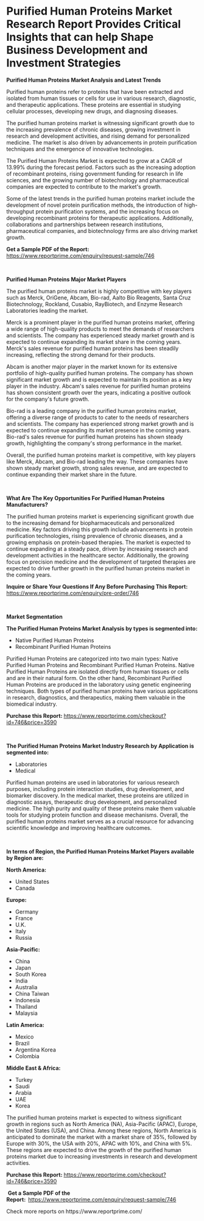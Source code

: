 <p><h1>Purified Human Proteins Market Research Report Provides Critical Insights that can help Shape Business Development and Investment Strategies</h1></p><p><strong>Purified Human Proteins Market Analysis and Latest Trends</strong></p>
<p><p>Purified human proteins refer to proteins that have been extracted and isolated from human tissues or cells for use in various research, diagnostic, and therapeutic applications. These proteins are essential in studying cellular processes, developing new drugs, and diagnosing diseases.</p><p>The purified human proteins market is witnessing significant growth due to the increasing prevalence of chronic diseases, growing investment in research and development activities, and rising demand for personalized medicine. The market is also driven by advancements in protein purification techniques and the emergence of innovative technologies.</p><p>The Purified Human Proteins Market is expected to grow at a CAGR of 13.99% during the forecast period. Factors such as the increasing adoption of recombinant proteins, rising government funding for research in life sciences, and the growing number of biotechnology and pharmaceutical companies are expected to contribute to the market's growth.</p><p>Some of the latest trends in the purified human proteins market include the development of novel protein purification methods, the introduction of high-throughput protein purification systems, and the increasing focus on developing recombinant proteins for therapeutic applications. Additionally, collaborations and partnerships between research institutions, pharmaceutical companies, and biotechnology firms are also driving market growth.</p></p>
<p><strong>Get a Sample PDF of the Report:&nbsp;</strong> <a href="https://www.reportprime.com/enquiry/request-sample/746">https://www.reportprime.com/enquiry/request-sample/746</a></p>
<p>&nbsp;</p>
<p><strong>Purified Human Proteins Major Market Players</strong></p>
<p><p>The purified human proteins market is highly competitive with key players such as Merck, OriGene, Abcam, Bio-rad, Aalto Bio Reagents, Santa Cruz Biotechnology, Rockland, Cusabio, RayBiotech, and Enzyme Research Laboratories leading the market. </p><p>Merck is a prominent player in the purified human proteins market, offering a wide range of high-quality products to meet the demands of researchers and scientists. The company has experienced steady market growth and is expected to continue expanding its market share in the coming years. Merck's sales revenue for purified human proteins has been steadily increasing, reflecting the strong demand for their products.</p><p>Abcam is another major player in the market known for its extensive portfolio of high-quality purified human proteins. The company has shown significant market growth and is expected to maintain its position as a key player in the industry. Abcam's sales revenue for purified human proteins has shown consistent growth over the years, indicating a positive outlook for the company's future growth.</p><p>Bio-rad is a leading company in the purified human proteins market, offering a diverse range of products to cater to the needs of researchers and scientists. The company has experienced strong market growth and is expected to continue expanding its market presence in the coming years. Bio-rad's sales revenue for purified human proteins has shown steady growth, highlighting the company's strong performance in the market.</p><p>Overall, the purified human proteins market is competitive, with key players like Merck, Abcam, and Bio-rad leading the way. These companies have shown steady market growth, strong sales revenue, and are expected to continue expanding their market share in the future.</p></p>
<p>&nbsp;</p>
<p><strong>What Are The Key Opportunities For Purified Human Proteins Manufacturers?</strong></p>
<p><p>The purified human proteins market is experiencing significant growth due to the increasing demand for biopharmaceuticals and personalized medicine. Key factors driving this growth include advancements in protein purification technologies, rising prevalence of chronic diseases, and a growing emphasis on protein-based therapies. The market is expected to continue expanding at a steady pace, driven by increasing research and development activities in the healthcare sector. Additionally, the growing focus on precision medicine and the development of targeted therapies are expected to drive further growth in the purified human proteins market in the coming years.</p></p>
<p><strong>Inquire or Share Your Questions If Any Before Purchasing This Report:</strong> <a href="https://www.reportprime.com/enquiry/pre-order/746">https://www.reportprime.com/enquiry/pre-order/746</a></p>
<p>&nbsp;</p>
<p><strong>Market Segmentation</strong></p>
<p><strong>The Purified Human Proteins Market Analysis by types is segmented into:</strong></p>
<p><ul><li>Native Purified Human Proteins</li><li>Recombinant Purified Human Proteins</li></ul></p>
<p><p>Purified Human Proteins are categorized into two main types: Native Purified Human Proteins and Recombinant Purified Human Proteins. Native Purified Human Proteins are isolated directly from human tissues or cells and are in their natural form. On the other hand, Recombinant Purified Human Proteins are produced in the laboratory using genetic engineering techniques. Both types of purified human proteins have various applications in research, diagnostics, and therapeutics, making them valuable in the biomedical industry.</p></p>
<p><strong>Purchase this Report:&nbsp;</strong><a href="https://www.reportprime.com/checkout?id=746&price=3590">https://www.reportprime.com/checkout?id=746&price=3590</a></p>
<p>&nbsp;</p>
<p><strong>The Purified Human Proteins Market Industry Research by Application is segmented into:</strong></p>
<p><ul><li>Laboratories</li><li>Medical</li></ul></p>
<p><p>Purified human proteins are used in laboratories for various research purposes, including protein interaction studies, drug development, and biomarker discovery. In the medical market, these proteins are utilized in diagnostic assays, therapeutic drug development, and personalized medicine. The high purity and quality of these proteins make them valuable tools for studying protein function and disease mechanisms. Overall, the purified human proteins market serves as a crucial resource for advancing scientific knowledge and improving healthcare outcomes.</p></p>
<p>&nbsp;</p>
<p><strong>In terms of Region, the Purified Human Proteins Market Players available by Region are:</strong></p>
<p>
    <p> <strong> North America: </strong>
        <ul>
            <li>United States</li>
            <li>Canada</li>
        </ul>
        </p> 
    <p> <strong> Europe: </strong>
        <ul>
            <li>Germany</li>
            <li>France</li>
            <li>U.K.</li>
            <li>Italy</li>
            <li>Russia</li>
        </ul>
        </p> 
    <p> <strong> Asia-Pacific: </strong>
        <ul>
            <li>China</li>
            <li>Japan</li>
            <li>South Korea</li>
            <li>India</li>
            <li>Australia</li>
            <li>China Taiwan</li>
            <li>Indonesia</li>
            <li>Thailand</li>
            <li>Malaysia</li>
        </ul>
        </p> 
    <p> <strong> Latin America: </strong>
        <ul>
            <li>Mexico</li>
            <li>Brazil</li>
            <li>Argentina Korea</li>
            <li>Colombia</li>
        </ul>
        </p> 
    <p> <strong> Middle East & Africa: </strong>
        <ul>
            <li>Turkey</li>
            <li>Saudi</li>
            <li>Arabia</li>
            <li>UAE</li>
            <li>Korea</li>
        </ul>
    </p>
    </p>
<p><p>The purified human proteins market is expected to witness significant growth in regions such as North America (NA), Asia-Pacific (APAC), Europe, the United States (USA), and China. Among these regions, North America is anticipated to dominate the market with a market share of 35%, followed by Europe with 30%, the USA with 20%, APAC with 10%, and China with 5%. These regions are expected to drive the growth of the purified human proteins market due to increasing investments in research and development activities.</p></p>
<p><strong>Purchase this Report: </strong><a href="https://www.reportprime.com/checkout?id=746&price=3590">https://www.reportprime.com/checkout?id=746&price=3590</a></p>
<p>&nbsp;<strong>Get a Sample PDF of the Report:&nbsp;&nbsp;</strong><a href="https://www.reportprime.com/enquiry/request-sample/746">https://www.reportprime.com/enquiry/request-sample/746</a></p>
<p><strong></strong></p>
<p>Check more reports on https://www.reportprime.com/</p>